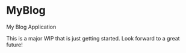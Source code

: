 # MyBlog
My Blog Application

This is a major WIP that is just getting started. Look forward to a great future!
